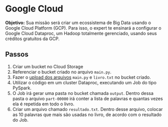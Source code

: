 # Google Cloud

**Objetivo:** Sua missão será criar um ecossistema de Big Data usando o Google Cloud Platform (GCP). Para isso, o expert te ensinará a configurar o Google Cloud Dataproc, um Hadoop totalmente gerenciado, usando seus créditos gratuitos da GCP.

## Passos

1. Criar um bucket no Cloud Storage
2. Referenciar o bucket criado no arquivo ```main.py```.
3. Fazer o [upload dos arquivos](https://cloud.google.com/storage/docs/uploading-objects) ```main.py``` e ```livro.txt``` no bucket criado.
4. Utilizar o código em um cluster Dataproc, executando um Job do tipo PySpark.
5. O Job irá gerar uma pasta no bucket chamada ```output```. Dentro dessa pasta o arquivo ```part-00000``` irá conter a lista de palavras e quantas vezes ela é repetida em todo o livro.
2. Criar um arquivo chamado ```resultado.txt```. Dentro desse arquivo, colocar as 10 palavras que mais são usadas no livro, de acordo com o resultado do Job.
